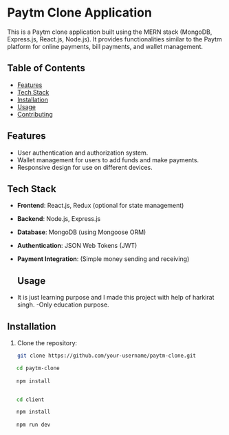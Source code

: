 # Paytm Clone Application

This is a Paytm clone application built using the MERN stack (MongoDB, Express.js, React.js, Node.js). It provides functionalities similar to the Paytm platform for online payments, bill payments, and wallet management.

## Table of Contents

- [Features](#features)
- [Tech Stack](#tech-stack)
- [Installation](#installation)
- [Usage](#usage)
- [Contributing](#contributing)


## Features

- User authentication and authorization system.
- Wallet management for users to add funds and make payments.
- Responsive design for use on different devices.

## Tech Stack

- **Frontend**: React.js, Redux (optional for state management)
- **Backend**: Node.js, Express.js
- **Database**: MongoDB (using Mongoose ORM)
- **Authentication**: JSON Web Tokens (JWT)
- **Payment Integration**: (Simple money sending and receiving)

  ## Usage

- It is just learning purpose and I made this project with help of harkirat singh.
-Only education purpose.

## Installation

1. Clone the repository:
   ```bash
   git clone https://github.com/your-username/paytm-clone.git

```bash
   cd paytm-clone
   
   npm install


   cd client 

   npm install
   
   npm run dev










